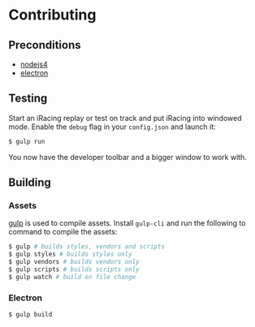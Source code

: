# Contributing

## Preconditions

 - [nodejs4](https://nodejs.org/en/download/)
 - [electron](https://www.npmjs.com/package/electron)

## Testing

Start an iRacing replay or test on track and put iRacing into windowed mode. Enable the `debug` flag in your `config.json` and launch it:

``` bash
$ gulp run
```

You now have the developer toolbar and a bigger window to work with.

## Building

### Assets

[gulp](http://gulpjs.com/) is used to compile assets. Install `gulp-cli` and run the following to command to compile the assets:

``` bash
$ gulp # builds styles, vendors and scripts
$ gulp styles # builds styles only
$ gulp vendors # builds vendors only
$ gulp scripts # builds scripts only
$ gulp watch # build on file change
```

### Electron

``` bash
$ gulp build
```
